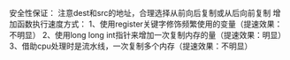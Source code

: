 安全性保证：
注意dest和src的地址，合理选择从前向后复制或从后向前复制
增加函数执行速度方式：
1、使用register关键字修饰频繁使用的变量（提速效果：不明显）
2、使用long long int指针来增加一次复制内存的量（提速效果：明显）
3、借助cpu处理时是流水线，一次复制多个内存（提速效果：不明显）
